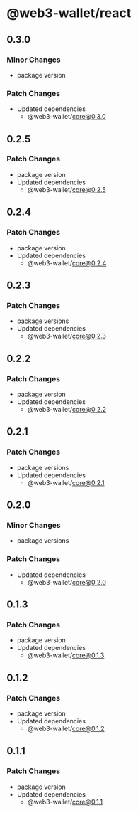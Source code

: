 # @web3-wallet/react

## 0.3.0

### Minor Changes

- package version

### Patch Changes

- Updated dependencies
  - @web3-wallet/core@0.3.0

## 0.2.5

### Patch Changes

- package version
- Updated dependencies
  - @web3-wallet/core@0.2.5

## 0.2.4

### Patch Changes

- package version
- Updated dependencies
  - @web3-wallet/core@0.2.4

## 0.2.3

### Patch Changes

- package versions
- Updated dependencies
  - @web3-wallet/core@0.2.3

## 0.2.2

### Patch Changes

- package version
- Updated dependencies
  - @web3-wallet/core@0.2.2

## 0.2.1

### Patch Changes

- package versions
- Updated dependencies
  - @web3-wallet/core@0.2.1

## 0.2.0

### Minor Changes

- package versions

### Patch Changes

- Updated dependencies
  - @web3-wallet/core@0.2.0

## 0.1.3

### Patch Changes

- package version
- Updated dependencies
  - @web3-wallet/core@0.1.3

## 0.1.2

### Patch Changes

- package version
- Updated dependencies
  - @web3-wallet/core@0.1.2

## 0.1.1

### Patch Changes

- package version
- Updated dependencies
  - @web3-wallet/core@0.1.1
